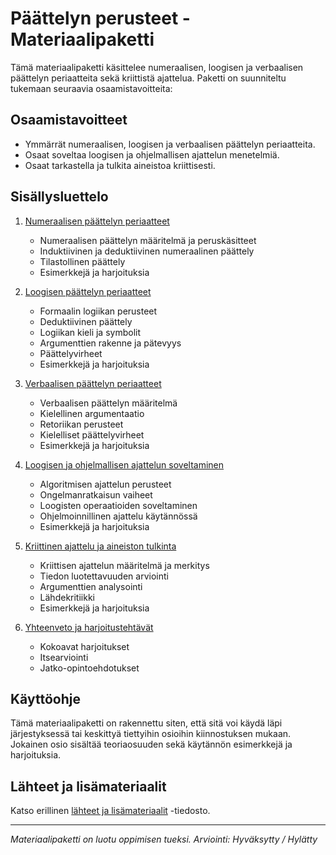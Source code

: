 # Päättelyn perusteet - Materiaalipaketti

Tämä materiaalipaketti käsittelee numeraalisen, loogisen ja verbaalisen päättelyn periaatteita sekä kriittistä ajattelua. Paketti on suunniteltu tukemaan seuraavia osaamistavoitteita:

## Osaamistavoitteet
* Ymmärrät numeraalisen, loogisen ja verbaalisen päättelyn periaatteita.
* Osaat soveltaa loogisen ja ohjelmallisen ajattelun menetelmiä.
* Osaat tarkastella ja tulkita aineistoa kriittisesti.

## Sisällysluettelo

1. [Numeraalisen päättelyn periaatteet](1-numeraalinen-paattely.md)
   - Numeraalisen päättelyn määritelmä ja peruskäsitteet
   - Induktiivinen ja deduktiivinen numeraalinen päättely
   - Tilastollinen päättely
   - Esimerkkejä ja harjoituksia

2. [Loogisen päättelyn periaatteet](2-looginen-paattely.md)
   - Formaalin logiikan perusteet
   - Deduktiivinen päättely
   - Logiikan kieli ja symbolit
   - Argumenttien rakenne ja pätevyys
   - Päättelyvirheet
   - Esimerkkejä ja harjoituksia

3. [Verbaalisen päättelyn periaatteet](3-verbaalinen-paattely.md)
   - Verbaalisen päättelyn määritelmä
   - Kielellinen argumentaatio
   - Retoriikan perusteet
   - Kielelliset päättelyvirheet
   - Esimerkkejä ja harjoituksia

4. [Loogisen ja ohjelmallisen ajattelun soveltaminen](4-loogisen-ajattelun-soveltaminen.md)
   - Algoritmisen ajattelun perusteet
   - Ongelmanratkaisun vaiheet
   - Loogisten operaatioiden soveltaminen
   - Ohjelmoinnillinen ajattelu käytännössä
   - Esimerkkejä ja harjoituksia

5. [Kriittinen ajattelu ja aineiston tulkinta](5-kriittinen-ajattelu.md)
   - Kriittisen ajattelun määritelmä ja merkitys
   - Tiedon luotettavuuden arviointi
   - Argumenttien analysointi
   - Lähdekritiikki
   - Esimerkkejä ja harjoituksia

6. [Yhteenveto ja harjoitustehtävät](6-yhteenveto-ja-harjoitukset.md)
   - Kokoavat harjoitukset
   - Itsearviointi
   - Jatko-opintoehdotukset

## Käyttöohje

Tämä materiaalipaketti on rakennettu siten, että sitä voi käydä läpi järjestyksessä tai keskittyä tiettyihin osioihin kiinnostuksen mukaan. Jokainen osio sisältää teoriaosuuden sekä käytännön esimerkkejä ja harjoituksia.

## Lähteet ja lisämateriaalit

Katso erillinen [lähteet ja lisämateriaalit](7-lahteet.md) -tiedosto.

---

*Materiaalipaketti on luotu oppimisen tueksi. Arviointi: Hyväksytty / Hylätty*
